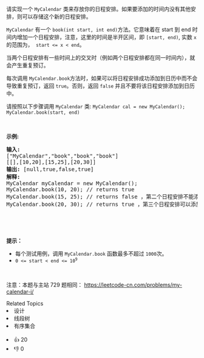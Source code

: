 <p>请实现一个 <code>MyCalendar</code> 类来存放你的日程安排。如果要添加的时间内没有其他安排，则可以存储这个新的日程安排。</p>

<p><code>MyCalendar</code> 有一个 <code>book(int start, int end)</code>方法。它意味着在 start 到 end 时间内增加一个日程安排，注意，这里的时间是半开区间，即 <code>[start, end)</code>, 实数&nbsp;<code>x</code> 的范围为， &nbsp;<code>start &lt;= x &lt; end</code>。</p>

<p>当两个日程安排有一些时间上的交叉时（例如两个日程安排都在同一时间内），就会产生重复预订。</p>

<p>每次调用 <code>MyCalendar.book</code>方法时，如果可以将日程安排成功添加到日历中而不会导致重复预订，返回 <code>true</code>。否则，返回 <code>false</code>&nbsp;并且不要将该日程安排添加到日历中。</p>

<p>请按照以下步骤调用 <code>MyCalendar</code> 类: <code>MyCalendar cal = new MyCalendar();</code> <code>MyCalendar.book(start, end)</code></p>

<p>&nbsp;</p>

<p><strong>示例:</strong></p>

<pre>
<strong>输入:
</strong>[&quot;MyCalendar&quot;,&quot;book&quot;,&quot;book&quot;,&quot;book&quot;]
[[],[10,20],[15,25],[20,30]]
<strong>输出:</strong> [null,true,false,true]
<strong>解释:</strong> 
MyCalendar myCalendar = new MyCalendar();
MyCalendar.book(10, 20); // returns true 
MyCalendar.book(15, 25); // returns false ，第二个日程安排不能添加到日历中，因为时间 15 已经被第一个日程安排预定了
MyCalendar.book(20, 30); // returns true ，第三个日程安排可以添加到日历中，因为第一个日程安排并不包含时间 20 
</pre>

<p>&nbsp;</p>

<p>&nbsp;</p>

<p><strong>提示：</strong></p>

<ul>
	<li>每个测试用例，调用&nbsp;<code>MyCalendar.book</code>&nbsp;函数最多不超过&nbsp;<code>1000</code>次。</li>
	<li><code>0 &lt;= start &lt; end &lt;= 10<sup>9</sup></code></li>
</ul>

<p>&nbsp;</p>

<p><meta charset="UTF-8" />注意：本题与主站 729&nbsp;题相同：&nbsp;<a href="https://leetcode-cn.com/problems/my-calendar-i/">https://leetcode-cn.com/problems/my-calendar-i/</a></p>
<div><div>Related Topics</div><div><li>设计</li><li>线段树</li><li>有序集合</li></div></div><br><div><li>👍 20</li><li>👎 0</li></div>
